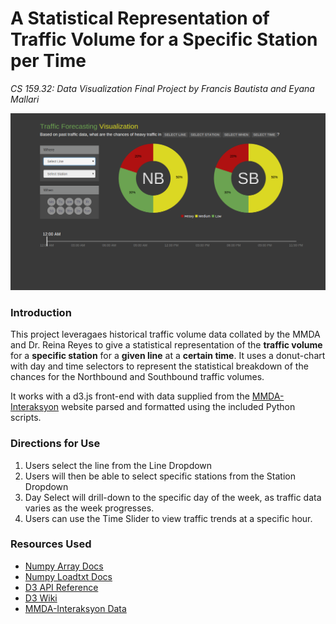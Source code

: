 
# A Statistical Representation of Traffic Volume for a Specific Station per Time
*CS 159.32: Data Visualization Final Project by Francis Bautista and Eyana Mallari*

![System Screenshot](/fig/screenshot.png)

### Introduction
This project leveragaes historical traffic volume data collated by the MMDA and Dr. Reina Reyes to give a statistical representation of the **traffic volume** for a **specific station** for a **given line** at a **certain time**. It uses a donut-chart with day and time selectors to represent the statistical breakdown of the chances for the Northbound and Southbound traffic volumes.

It works with a d3.js front-end with data supplied from the [MMDA-Interaksyon](http://mmdatraffic.interaksyon.com/) website parsed and formatted using the included Python scripts.

### Directions for Use
1. Users select the line from the Line Dropdown
2. Users will then be able to select specific stations from the Station Dropdown
3. Day Select will drill-down to the specific day of the week, as traffic data varies as the week progresses.
4. Users can use the Time Slider to view traffic trends at a specific hour.

### Resources Used
* [Numpy Array Docs](http://docs.scipy.org/doc/numpy/reference/arrays.ndarray.html)
* [Numpy Loadtxt Docs](http://docs.scipy.org/doc/numpy/reference/generated/numpy.loadtxt.html)
* [D3 API Reference](https://github.com/mbostock/d3/wiki/API-Reference)
* [D3 Wiki](https://github.com/mbostock/d3/wiki)
* [MMDA-Interaksyon Data](http://mmdatraffic.interaksyon.com/)
